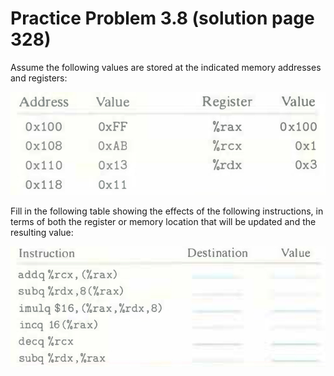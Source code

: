 # Practice Problem 3.8 (solution page 328)
Assume the following values are stored at the indicated memory addresses and registers:

![](./images/3.8.png)

Fill in the following table showing the effects of the following instructions, in terms of both the register or memory location that will be updated and the resulting value:

![](./images/3.8_2.png)
